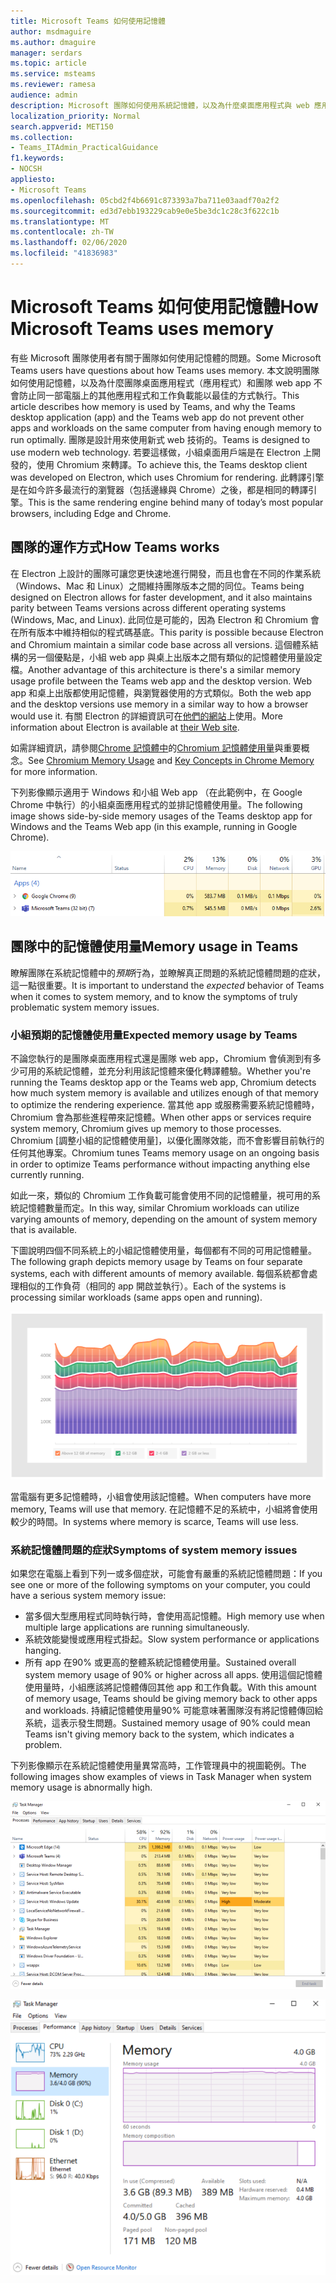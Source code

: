 ```yaml
---
title: Microsoft Teams 如何使用記憶體
author: msdmaguire
ms.author: dmaguire
manager: serdars
ms.topic: article
ms.service: msteams
ms.reviewer: ramesa
audience: admin
description: Microsoft 團隊如何使用系統記憶體，以及為什麼桌面應用程式與 web 應用程式之間的記憶體使用量相同。
localization_priority: Normal
search.appverid: MET150
ms.collection:
- Teams_ITAdmin_PracticalGuidance
f1.keywords:
- NOCSH
appliesto:
- Microsoft Teams
ms.openlocfilehash: 05cbd2f4b6691c873393a7ba711e03aadf70a2f2
ms.sourcegitcommit: ed3d7ebb193229cab9e0e5be3dc1c28c3f622c1b
ms.translationtype: MT
ms.contentlocale: zh-TW
ms.lasthandoff: 02/06/2020
ms.locfileid: "41836983"
---
```

# <a name="how-microsoft-teams-uses-memory"></a><span data-ttu-id="393ee-103">Microsoft Teams 如何使用記憶體</span><span class="sxs-lookup"><span data-stu-id="393ee-103">How Microsoft Teams uses memory</span></span>

<span data-ttu-id="393ee-104">有些 Microsoft 團隊使用者有關于團隊如何使用記憶體的問題。</span><span class="sxs-lookup"><span data-stu-id="393ee-104">Some Microsoft Teams users have questions about how Teams uses memory.</span></span> <span data-ttu-id="393ee-105">本文說明團隊如何使用記憶體，以及為什麼團隊桌面應用程式（應用程式）和團隊 web app 不會防止同一部電腦上的其他應用程式和工作負載能以最佳的方式執行。</span><span class="sxs-lookup"><span data-stu-id="393ee-105">This article describes how memory is used by Teams, and why the Teams desktop application (app) and the Teams web app do not prevent other apps and workloads on the same computer from having enough memory to run optimally.</span></span> <span data-ttu-id="393ee-106">團隊是設計用來使用新式 web 技術的。</span><span class="sxs-lookup"><span data-stu-id="393ee-106">Teams is designed to use modern web technology.</span></span> <span data-ttu-id="393ee-107">若要這樣做，小組桌面用戶端是在 Electron 上開發的，使用 Chromium 來轉譯。</span><span class="sxs-lookup"><span data-stu-id="393ee-107">To achieve this, the Teams desktop client was developed on Electron, which uses Chromium for rendering.</span></span> <span data-ttu-id="393ee-108">此轉譯引擎是在如今許多最流行的瀏覽器（包括邊緣與 Chrome）之後，都是相同的轉譯引擎。</span><span class="sxs-lookup"><span data-stu-id="393ee-108">This is the same rendering engine behind many of today’s most popular browsers, including Edge and Chrome.</span></span>

## <a name="how-teams-works"></a><span data-ttu-id="393ee-109">團隊的運作方式</span><span class="sxs-lookup"><span data-stu-id="393ee-109">How Teams works</span></span>

<span data-ttu-id="393ee-110">在 Electron 上設計的團隊可讓您更快速地進行開發，而且也會在不同的作業系統（Windows、Mac 和 Linux）之間維持團隊版本之間的同位。</span><span class="sxs-lookup"><span data-stu-id="393ee-110">Teams being designed on Electron allows for faster development, and it also maintains parity between Teams versions across different operating systems (Windows, Mac, and Linux).</span></span> <span data-ttu-id="393ee-111">此同位是可能的，因為 Electron 和 Chromium 會在所有版本中維持相似的程式碼基底。</span><span class="sxs-lookup"><span data-stu-id="393ee-111">This parity is possible because Electron and Chromium maintain a similar code base across all versions.</span></span> <span data-ttu-id="393ee-112">這個體系結構的另一個優點是，小組 web app 與桌上出版本之間有類似的記憶體使用量設定檔。</span><span class="sxs-lookup"><span data-stu-id="393ee-112">Another advantage of this architecture is there's a similar memory usage profile between the Teams web app and the desktop version.</span></span> <span data-ttu-id="393ee-113">Web app 和桌上出版都使用記憶體，與瀏覽器使用的方式類似。</span><span class="sxs-lookup"><span data-stu-id="393ee-113">Both the web app and the desktop versions use memory in a similar way to how a browser would use it.</span></span> <span data-ttu-id="393ee-114">有關 Electron 的詳細資訊可在[他們的網站](https://electronjs.org/)上使用。</span><span class="sxs-lookup"><span data-stu-id="393ee-114">More information about Electron is available at [their Web site](https://electronjs.org/).</span></span>

<span data-ttu-id="393ee-115">如需詳細資訊，請參閱[Chrome 記憶體中](https://chromium.googlesource.com/chromium/src.git/+/master/docs/memory/key_concepts.md)的[Chromium 記憶體使用量](https://www.chromium.org/developers/memory-usage-backgrounder)與重要概念。</span><span class="sxs-lookup"><span data-stu-id="393ee-115">See [Chromium Memory Usage](https://www.chromium.org/developers/memory-usage-backgrounder) and [Key Concepts in Chrome Memory](https://chromium.googlesource.com/chromium/src.git/+/master/docs/memory/key_concepts.md) for more information.</span></span>

<span data-ttu-id="393ee-116">下列影像顯示適用于 Windows 和小組 Web app （在此範例中，在 Google Chrome 中執行）的小組桌面應用程式的並排記憶體使用量。</span><span class="sxs-lookup"><span data-stu-id="393ee-116">The following image shows side-by-side memory usages of the Teams desktop app for Windows and the Teams Web app (in this example, running in Google Chrome).</span></span>

![團隊桌面應用程式和 Web app 記憶體使用量](media/teams-memory-clientweb.png)

## <a name="memory-usage-in-teams"></a><span data-ttu-id="393ee-118">團隊中的記憶體使用量</span><span class="sxs-lookup"><span data-stu-id="393ee-118">Memory usage in Teams</span></span>

<span data-ttu-id="393ee-119">瞭解團隊在系統記憶體中的*預期*行為，並瞭解真正問題的系統記憶體問題的症狀，這一點很重要。</span><span class="sxs-lookup"><span data-stu-id="393ee-119">It is important to understand the *expected* behavior of Teams when it comes to system memory, and to know the symptoms of truly problematic system memory issues.</span></span>

### <a name="expected-memory-usage-by-teams"></a><span data-ttu-id="393ee-120">小組預期的記憶體使用量</span><span class="sxs-lookup"><span data-stu-id="393ee-120">Expected memory usage by Teams</span></span>

<span data-ttu-id="393ee-121">不論您執行的是團隊桌面應用程式還是團隊 web app，Chromium 會偵測到有多少可用的系統記憶體，並充分利用該記憶體來優化轉譯體驗。</span><span class="sxs-lookup"><span data-stu-id="393ee-121">Whether you're running the Teams desktop app or the Teams web app, Chromium detects how much system memory is available and utilizes enough of that memory to optimize the rendering experience.</span></span> <span data-ttu-id="393ee-122">當其他 app 或服務需要系統記憶體時，Chromium 會為那些進程帶來記憶體。</span><span class="sxs-lookup"><span data-stu-id="393ee-122">When other apps or services require system memory, Chromium gives up memory to those processes.</span></span> <span data-ttu-id="393ee-123">Chromium [調整小組的記憶體使用量]，以優化團隊效能，而不會影響目前執行的任何其他專案。</span><span class="sxs-lookup"><span data-stu-id="393ee-123">Chromium tunes Teams memory usage on an ongoing basis in order to optimize Teams performance without impacting anything else currently running.</span></span>

<span data-ttu-id="393ee-124">如此一來，類似的 Chromium 工作負載可能會使用不同的記憶體量，視可用的系統記憶體數量而定。</span><span class="sxs-lookup"><span data-stu-id="393ee-124">In this way, similar Chromium workloads can utilize varying amounts of memory, depending on the amount of system memory that is available.</span></span>

<span data-ttu-id="393ee-125">下圖說明四個不同系統上的小組記憶體使用量，每個都有不同的可用記憶體量。</span><span class="sxs-lookup"><span data-stu-id="393ee-125">The following graph depicts memory usage by Teams on four separate systems, each with different amounts of memory available.</span></span> <span data-ttu-id="393ee-126">每個系統都會處理相似的工作負荷（相同的 app 開啟並執行）。</span><span class="sxs-lookup"><span data-stu-id="393ee-126">Each of the systems is processing similar workloads (same apps open and running).</span></span>

![團隊在不同系統上的記憶體使用量](media/teams-memory-usage.png)

<span data-ttu-id="393ee-128">當電腦有更多記憶體時，小組會使用該記憶體。</span><span class="sxs-lookup"><span data-stu-id="393ee-128">When computers have more memory, Teams will use that memory.</span></span> <span data-ttu-id="393ee-129">在記憶體不足的系統中，小組將會使用較少的時間。</span><span class="sxs-lookup"><span data-stu-id="393ee-129">In systems where memory is scarce, Teams will use less.</span></span> 

### <a name="symptoms-of-system-memory-issues"></a><span data-ttu-id="393ee-130">系統記憶體問題的症狀</span><span class="sxs-lookup"><span data-stu-id="393ee-130">Symptoms of system memory issues</span></span>

<span data-ttu-id="393ee-131">如果您在電腦上看到下列一或多個症狀，可能會有嚴重的系統記憶體問題：</span><span class="sxs-lookup"><span data-stu-id="393ee-131">If you see one or more of the following symptoms on your computer, you could have a serious system memory issue:</span></span>

- <span data-ttu-id="393ee-132">當多個大型應用程式同時執行時，會使用高記憶體。</span><span class="sxs-lookup"><span data-stu-id="393ee-132">High memory use when multiple large applications are running simultaneously.</span></span>
- <span data-ttu-id="393ee-133">系統效能變慢或應用程式掛起。</span><span class="sxs-lookup"><span data-stu-id="393ee-133">Slow system performance or applications hanging.</span></span>
- <span data-ttu-id="393ee-134">所有 app 在90% 或更高的整體系統記憶體使用量。</span><span class="sxs-lookup"><span data-stu-id="393ee-134">Sustained overall system memory usage of 90% or higher across all apps.</span></span> <span data-ttu-id="393ee-135">使用這個記憶體使用量時，小組應該將記憶體傳回其他 app 和工作負載。</span><span class="sxs-lookup"><span data-stu-id="393ee-135">With this amount of memory usage, Teams should be giving memory back to other apps and workloads.</span></span> <span data-ttu-id="393ee-136">持續記憶體使用量90% 可能意味著團隊沒有將記憶體傳回給系統，這表示發生問題。</span><span class="sxs-lookup"><span data-stu-id="393ee-136">Sustained memory usage of 90% could mean Teams isn't giving memory back to the system, which indicates a problem.</span></span>

<span data-ttu-id="393ee-137">下列影像顯示在系統記憶體使用量異常高時，工作管理員中的視圖範例。</span><span class="sxs-lookup"><span data-stu-id="393ee-137">The following images show examples of views in Task Manager when system memory usage is abnormally high.</span></span>

![[工作管理員] 中的小組記憶體使用量視圖](media/teams-memory-high-mem-process-list.png)

![[團隊記憶體使用量] 圖形在 [工作管理員] 中](media/teams-memory-high-mem-process-list2.png)
